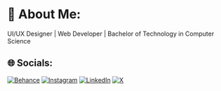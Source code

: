 # 💫 About Me:
UI/UX Designer | Web Developer | Bachelor of Technology in Computer Science


## 🌐 Socials:
[![Behance](https://img.shields.io/badge/Behance-1769ff?logo=behance&logoColor=white)](https://behance.net/7bccc363) [![Instagram](https://img.shields.io/badge/Instagram-%23E4405F.svg?logo=Instagram&logoColor=white)](https://instagram.com/Nitishayyyyy) [![LinkedIn](https://img.shields.io/badge/LinkedIn-%230077B5.svg?logo=linkedin&logoColor=white)](https://linkedin.com/in/nitish-kumar-b00b3a2b1) [![X](https://img.shields.io/badge/X-black.svg?logo=X&logoColor=white)](https://x.com/Nitish_dzns) 
